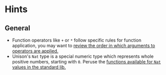 # Hints

## General

- Function operators like `+` or `*` follow specific rules for function application, you may want to [review the order in which arguments to operators are applied.][function-operators]
- Unison's `Nat` type is a special numeric type which represents whole positive numbers, starting with `0`. Peruse the [functions available for `Nat` values in the standard lib.][nat-std-lib]

[function-operators]: https://www.unison-lang.org/learn/fundamentals/values-and-functions/function-application-operators/
[nat-std-lib]: https://share.unison-lang.org/latest/namespaces/unison/base/;/types/Nat
